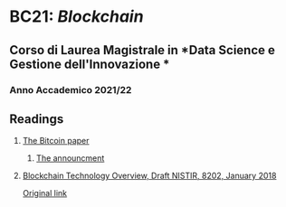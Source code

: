 # BC21: *Blockchain* #
## Corso di Laurea Magistrale in *Data Science e Gestione dell'Innovazione	* ##
### Anno Accademico 2021/22 ###


## Readings ##
1. [The Bitcoin paper](https://bitcoin.org/bitcoin.pdf)

    1. [The announcment](https://www.metzdowd.com/pipermail/cryptography/2008-October/014810.html)

2. [Blockchain Technology Overview, Draft NISTIR, 8202, January 2018](./Readings/nistir8202-draft.pdf)

    [Original link](https://csrc.nist.gov/CSRC/media/Publications/nistir/8202/draft/documents/nistir8202-draft.pdf)


